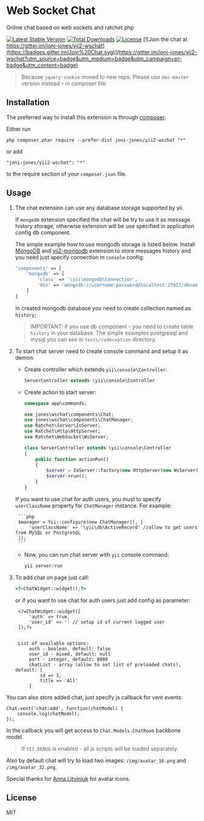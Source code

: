 Web Socket Chat
===============

Online chat based on web sockets and ratchet php

[![Latest Stable Version](https://poser.pugx.org/joni-jones/yii2-wschat/v/stable)](https://packagist.org/packages/joni-jones/yii2-wschat)
[![Total Downloads](https://poser.pugx.org/joni-jones/yii2-wschat/downloads)](https://packagist.org/packages/joni-jones/yii2-wschat)
[![License](https://poser.pugx.org/joni-jones/yii2-wschat/license)](https://packagist.org/packages/joni-jones/yii2-wschat)
[![Join the chat at https://gitter.im/joni-jones/yii2-wschat](https://badges.gitter.im/Join%20Chat.svg)](https://gitter.im/joni-jones/yii2-wschat?utm_source=badge&utm_medium=badge&utm_campaign=pr-badge&utm_content=badge)

> Because `jquery-cookie` moved to new repo. Please use `dev-master` version instead `*` in composer file.

Installation
------------

The preferred way to install this extension is through [composer](http://getcomposer.org/download/).

Either run

```
php composer.phar require --prefer-dist joni-jones/yii2-wschat "*"
```

or add

```
"joni-jones/yii2-wschat": "*"
```

to the require section of your `composer.json` file.

Usage
------------

1. The chat extension can use any database storage supported by yii.
	
	If `mongodb` extension specified the chat will be try to use it as message history storage, otherwise extension
will be use specified in application config db component.
	
	The simple example how to use mongodb storage is listed below.
Install [MongoDB](http://docs.mongodb.org/) and [yii2-mongodb](http://www.yiiframework.com/doc-2.0/ext-mongodb-index.html)
extension to store messages history and you need just specify connection in `console` config:

    ```php
    'components' => [
        'mongodb' => [
            'class' => '\yii\mongodb\Connection',
            'dsn' => 'mongodb://username:password@localhost:27017/dbname'
        ]
    ]
    ```
    In created mongodb database you need to create collection named as `history`;

	> IMPORTANT: if you use db component - you need to create table `history` in your database.
The simple examples postgresql and mysql you can see in `tests/codeception` directory.

2. To start chat server need to create console command and setup it as demon:
    
    - Create controller which extends `yii\console\Controller`:
        
        ```php
        ServerController extends \yii\console\Controller
        ```
        
    - Create action to start server:
    
        ```php
        namespace app\commands;

        use jones\wschat\components\Chat;
        use jones\wschat\components\ChatManager;
        use Ratchet\Server\IoServer;
        use Ratchet\Http\HttpServer;
        use Ratchet\WebSocket\WsServer;
        
        class ServerController extends \yii\console\Controller
        {
            public function actionRun()
            {
                $server = IoServer::factory(new HttpServer(new WsServer(new Chat(new ChatManager()))), 8080);
                $server->run();
            }
        }
        ```
        
    If you want to use chat for auth users, you must to specify `userClassName` property for `ChatManager` instance.
    For example:
    
        ```php
        $manager = Yii::configure(new ChatManager(), [
            'userClassName' => '\yii\db\ActiveRecord' //allow to get users from MySQL or PostgreSQL
        ]);
        ```
        
    - Now, you can run chat server with `yii` console command:
    
        ```php
        yii server/run
        ```
        
3. To add chat on page just call:

    ```php
    <?=ChatWidget::widget();?>
    ```
    
    or if you want to use chat for auth users just add config as parameter:
      
        <?=ChatWidget::widget([
            'auth' => true,
            'user_id' => '' // setup id of current logged user
        ]);?>
    
    
        List of available options:
            auth - boolean, default: false
            user_id - mixed, default: null
            port - integer, default: 8080
            chatList - array (allow to set list of preloaded chats), default: [
                id => 1,
                title => 'All'
            ]

You can also store added chat, just specify js callback for vent events:

    Chat.vent('chat:add', function(chatModel) {
        console.log(chatModel);
    });
    
In the callback you will get access to ``Chat.Models.ChatRoom`` backbone model.

> If `YII_DEBUG` is enabled - all js scripts will be loaded separately.

Also by default chat will try to load two images:
`/img/avatar_16.png` and `/img/avatar_32.png`.

Special thanks for [Anna Litviniuk](http://annalit.com/) for avatar icons.

License
----

MIT
